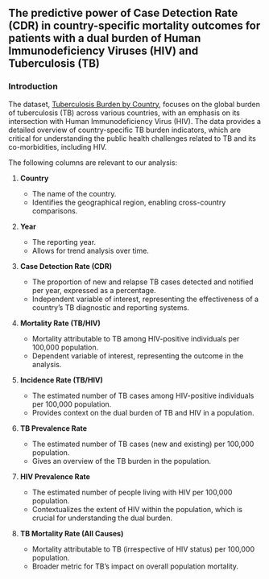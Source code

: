 ## The predictive power of Case Detection Rate (CDR) in country-specific mortality outcomes for patients with a dual burden of Human Immunodeficiency Viruses (HIV) and Tuberculosis (TB)

### Introduction

The dataset, [Tuberculosis Burden by Country](https://public.tableau.com/app/sample-data/TB_Burden_Country.csv?_gl=1*jep8cy*_ga*MTk5ODg2MTIzMi4xNzMxOTM4NzQx*_ga_8YLN0SNXVS*MTczMjU0MjY2OS42LjEuMTczMjU0MjgyNC4wLjAuMA..), focuses on the global burden of tuberculosis (TB) across various countries, with an emphasis on its intersection with Human Immunodeficiency Virus (HIV). The data provides a detailed overview of country-specific TB burden indicators, which are critical for understanding the public health challenges related to TB and its co-morbidities, including HIV. 
<p>
The following columns are relevant to our analysis:
</p>

1. **Country**  
   - The name of the country.  
   - Identifies the geographical region, enabling cross-country comparisons.

2. **Year**  
   - The reporting year.  
   - Allows for trend analysis over time.

3. **Case Detection Rate (CDR)**  
   - The proportion of new and relapse TB cases detected and notified per year, expressed as a percentage.  
   - Independent variable of interest, representing the effectiveness of a country’s TB diagnostic and reporting systems.

4. **Mortality Rate (TB/HIV)**  
   - Mortality attributable to TB among HIV-positive individuals per 100,000 population.  
   - Dependent variable of interest, representing the outcome in the analysis.

5. **Incidence Rate (TB/HIV)**  
   - The estimated number of TB cases among HIV-positive individuals per 100,000 population.  
   - Provides context on the dual burden of TB and HIV in a population.

6. **TB Prevalence Rate**  
   - The estimated number of TB cases (new and existing) per 100,000 population.  
   - Gives an overview of the TB burden in the population.

7. **HIV Prevalence Rate**  
   - The estimated number of people living with HIV per 100,000 population.  
   - Contextualizes the extent of HIV within the population, which is crucial for understanding the dual burden.

8. **TB Mortality Rate (All Causes)**  
   - Mortality attributable to TB (irrespective of HIV status) per 100,000 population.  
   - Broader metric for TB’s impact on overall population mortality.


